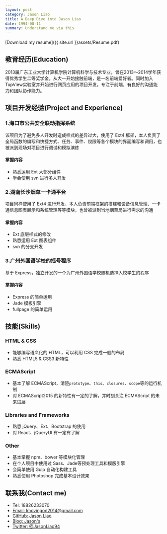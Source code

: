 ```yaml
---
layout: post
category: Jason Liao
title: A Deep Dive into Jason Liao
date: 1994-08-11
summary: Understand me via this
---
```


[Download my resume]({{ site.url }}assets/Resume.pdf)

## 教育经历(Education)

2013届广东工业大学计算机学院计算机科学与技术专业，曾在2013～2014学年获得优秀学生二等奖学金。从大一开始接触前端，是一名前端爱好者。同时加入TopView实验室并开始进行网页应用的项目开发，专注于前端，有良好的沟通能力和团队协作能力。

## 项目开发经验(Project and Experience)

### 1.海口市公共安全联动指挥系统

该项目为了避免多人开发时造成样式的差异过大，使用了 Ext4 框架，本人负责了全局函数的编写和快捷方式、任务、事件、权限等各个模块的界面编写和调用，也被派到现场对项目进行调试和模拟演练

#### 掌握内容

- 熟悉运用 Ext 大部分组件
- 学会使用 svn 进行多人开发

### 2.湖南长沙烟草一卡通平台

项目同样使用了 Ext4 进行开发，本人负责前端框架的搭建和设备信息管理、一卡通信息图表展示和系统管理等等模块，也曾被派到当地烟草局进行需求的沟通

#### 掌握内容

- Ext 底层样式的修改
- 熟悉运用 Ext 图表组件
- svn 的分支开发

### 3.广州外国语学校的摇号程序

基于 Express，独立开发的一个为广州外国语学校随机选择入校学生的程序

#### 掌握内容

- Express 的简单运用
- Jade 模板引擎
- fullpage 的简单运用

## 技能(Skills)

### HTML & CSS

- 能够编写语义化的 HTML，可以利用 CSS 完成一般的布局
- 熟悉 HTML5 & CSS3 新特性

### ECMAScript

- 基本了解 ECMAScript，清楚`prototype`、`this`、`closures`、`scope`等的运行机制
- 对 ECMAScript2015 的新特性有一定的了解，并时刻关注 ECMAScript 的未来进展

### Libraries and Frameworks

- 熟悉 jQuery、Ext、Bootstrap 的使用
- 对 React、jQueryUI 有一定有了解

### Other

- 基本掌握 npm、bower 等模块化管理
- 在个人项目中使用过 Sass、Jade等预处理工具和模版引擎
- 会简单使用 Gulp 自动化构建工具
- 熟悉使用 Photoshop 完成基本设计效果

## 联系我(Contact me)

- Tel: 18826233070
- [Email: lmovingon2014@gmail.com](mailto:lmovingon2014@gmail.com)
- [GitHub: Jason Liao](https://github.com/L-movingon)
- [Blog: Jason's](https://l-movingon.github.io)
- [Twitter: @JasonLiao94](https://twitter.com/JasonLiao94)
